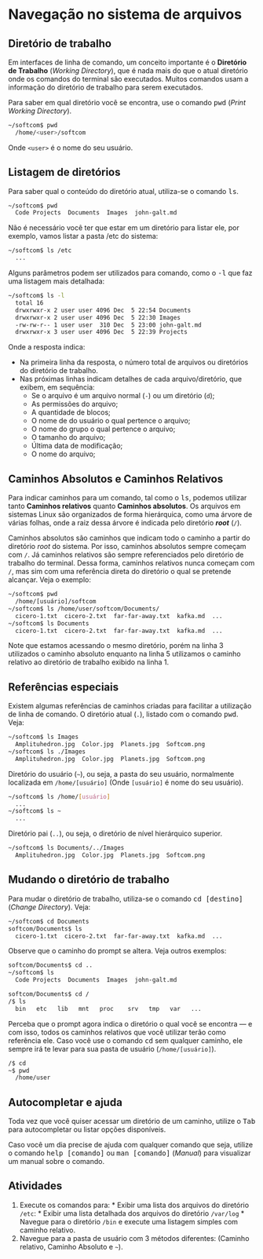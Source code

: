# Navegação no sistema de arquivos

## Diretório de trabalho

Em interfaces de linha de comando, um conceito importante é o **Diretório de
Trabalho** (*Working Directory*), que é nada mais do que o atual diretório onde
os comandos do terminal são executados. Muitos comandos usam a informação do
diretório de trabalho para serem executados.

Para saber em qual diretório você se encontra, use o comando <kbd>pwd</kbd>
(*Print Working Directory*).

```bash
~/softcom$ pwd
  /home/<user>/softcom
```

Onde `<user>` é o nome do seu usuário.


## Listagem de diretórios

Para saber qual o conteúdo do diretório atual, utiliza-se o comando
<kbd>ls</kbd>.

```bash
~/softcom$ pwd
  Code Projects  Documents  Images  john-galt.md
```

Não é necessário você ter que estar em um diretório para listar ele, por
exemplo, vamos listar a pasta /etc do sistema:

```bash
~/softcom$ ls /etc
  ...
```

Alguns parâmetros podem ser utilizados para comando, como o <kbd>-l</kbd> que
faz uma listagem mais detalhada:

```bash
~/softcom$ ls -l
  total 16
  drwxrwxr-x 2 user user 4096 Dec  5 22:54 Documents
  drwxrwxr-x 2 user user 4096 Dec  5 22:30 Images
  -rw-rw-r-- 1 user user  310 Dec  5 23:00 john-galt.md
  drwxrwxr-x 3 user user 4096 Dec  5 22:39 Projects
```

Onde a resposta indica:

  * Na primeira linha da resposta, o número total de arquivos ou diretórios do
    diretório de trabalho.
  * Nas próximas linhas indicam detalhes de cada arquivo/diretório, que exibem,
    em sequência:
      - Se o arquivo é um arquivo normal (`-`) ou um diretório (`d`);
      - As permissões do arquivo;
      - A quantidade de blocos;
      - O nome de do usuário o qual pertence o arquivo;
      - O nome do grupo o qual pertence o arquivo;
      - O tamanho do arquivo;
      - Última data de modificação;
      - O nome do arquivo;


## Caminhos Absolutos e Caminhos Relativos

Para indicar caminhos para um comando, tal como o <kbd>ls</kbd>, podemos
utilizar tanto **Caminhos relativos** quanto **Caminhos absolutos**. Os
arquivos em sistemas Linux são organizados de forma hierárquica, como uma
árvore de várias folhas, onde a raiz dessa árvore é indicada pelo diretório
***root*** (`/`).

Caminhos absolutos são caminhos que indicam todo o caminho a partir do
diretório *root* do sistema. Por isso, caminhos absolutos sempre começam com
`/`. Já caminhos relativos são sempre referenciados pelo diretório de trabalho
do terminal. Dessa forma, caminhos relativos nunca começam com `/`, mas sim com
uma referência direta do diretório o qual se pretende alcançar. Veja o exemplo:

```bash
~/softcom$ pwd
  /home/[usuário]/softcom
~/softcom$ ls /home/user/softcom/Documents/
  cicero-1.txt  cicero-2.txt  far-far-away.txt  kafka.md  ...
~/softcom$ ls Documents
  cicero-1.txt  cicero-2.txt  far-far-away.txt  kafka.md  ...
```

Note que estamos acessando o mesmo diretório, porém na linha 3 utilizados o
caminho absoluto enquanto na linha 5 utilizamos o caminho relativo ao diretório
de trabalho exibido na linha 1.


## Referências especiais

Existem algumas referências de caminhos criadas para facilitar a utilização de
linha de comando. O diretório atual (`.`), listado com o comando
<kbd>pwd</kbd>. Veja:

```bash
~/softcom$ ls Images
  Amplituhedron.jpg  Color.jpg  Planets.jpg  Softcom.png
~/softcom$ ls ./Images
  Amplituhedron.jpg  Color.jpg  Planets.jpg  Softcom.png
```

Diretório do usuário (`~`), ou seja, a pasta do seu usuário, normalmente
localizada em `/home/[usuário]` (Onde `[usuário]` é nome do seu usuário).

```bash
~/softcom$ ls /home/[usuário]
  ...
~/softcom$ ls ~
  ...
```

Diretório pai (`..`), ou seja, o diretório de nível hierárquico superior.

```bash
~/softcom$ ls Documents/../Images
  Amplituhedron.jpg  Color.jpg  Planets.jpg  Softcom.png
```


## Mudando o diretório de trabalho

Para mudar o diretório de trabalho, utiliza-se o comando
<kbd>cd [destino]</kbd> (*Change Directory*). Veja:

```bash
~/softcom$ cd Documents
softcom/Documents$ ls
  cicero-1.txt  cicero-2.txt  far-far-away.txt  kafka.md  ...
```

Observe que o caminho do prompt se altera. Veja outros exemplos:

```bash
softcom/Documents$ cd ..
~/softcom$ ls
  Code Projects  Documents  Images  john-galt.md
```

```bash
softcom/Documents$ cd /
/$ ls
  bin   etc   lib   mnt   proc    srv   tmp   var   ...
```

Perceba que o prompt agora indica o diretório o qual você se encontra — e com
isso, todos os caminhos relativos que você utilizar terão como referência ele.
Caso você use o comando <kbd>cd</kbd> sem qualquer caminho, ele sempre irá te
levar para sua pasta de usuário (`/home/[usuário]`).

```bash
/$ cd
~$ pwd
  /home/user
```

## Autocompletar e ajuda

Toda vez que você quiser acessar um diretório de um caminho, utilize o
<kbd>Tab</kbd> para autocompletar ou listar opções disponíveis.

Caso você um dia precise de ajuda com qualquer comando que seja, utilize o
comando <kbd>help [comando]</kbd> ou <kbd>man [comando]</kbd> (*Manual*) para
visualizar um manual sobre o comando.


## Atividades

  1. Execute os comandos para:
    * Exibir uma lista dos arquivos do diretório `/etc`:
    * Exibir uma lista detalhada dos arquivos do diretório `/var/log`
    * Navegue para o diretório `/bin` e execute uma listagem simples com
      caminho relativo.
  2. Navegue para a pasta de usuário com 3 métodos diferentes: (Caminho
     relativo, Caminho Absoluto e `~`).
